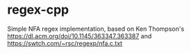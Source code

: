 # regex-cpp
Simple NFA regex implementation, based on Ken Thompson's https://dl.acm.org/doi/10.1145/363347.363387 and https://swtch.com/~rsc/regexp/nfa.c.txt 
